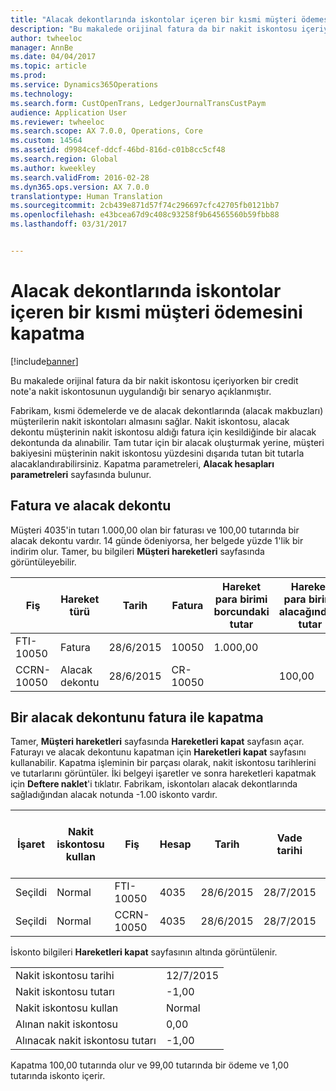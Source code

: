 ```yaml
---
title: "Alacak dekontlarında iskontolar içeren bir kısmi müşteri ödemesini kapatma"
description: "Bu makalede orijinal fatura da bir nakit iskontosu içeriyorken bir credit note&quot;a nakit iskontosunun uygulandığı bir senaryo açıklanmıştır."
author: twheeloc
manager: AnnBe
ms.date: 04/04/2017
ms.topic: article
ms.prod: 
ms.service: Dynamics365Operations
ms.technology: 
ms.search.form: CustOpenTrans, LedgerJournalTransCustPaym
audience: Application User
ms.reviewer: twheeloc
ms.search.scope: AX 7.0.0, Operations, Core
ms.custom: 14564
ms.assetid: d9984cef-ddcf-46bd-816d-c01b8cc5cf48
ms.search.region: Global
ms.author: kweekley
ms.search.validFrom: 2016-02-28
ms.dyn365.ops.version: AX 7.0.0
translationtype: Human Translation
ms.sourcegitcommit: 2cb439e871d57f74c296697cfc42705fb0121bb7
ms.openlocfilehash: e43bcea67d9c408c93258f9b64565560b59fbb88
ms.lasthandoff: 03/31/2017


---
```


# <a name="settle-a-partial-customer-payment-that-has-discounts-on-credit-notes"></a>Alacak dekontlarında iskontolar içeren bir kısmi müşteri ödemesini kapatma

[!include[banner](../includes/banner.md)]


Bu makalede orijinal fatura da bir nakit iskontosu içeriyorken bir credit note'a nakit iskontosunun uygulandığı bir senaryo açıklanmıştır. 

Fabrikam, kısmi ödemelerde ve de alacak dekontlarında (alacak makbuzları) müşterilerin nakit iskontoları almasını sağlar. Nakit iskontosu, alacak dekontu müşterinin nakit iskontosu aldığı fatura için kesildiğinde bir alacak dekontunda da alınabilir. Tam tutar için bir alacak oluşturmak yerine, müşteri bakiyesini müşterinin nakit iskontosu yüzdesini dışarıda tutan bit tutarla alacaklandırabilirsiniz. Kapatma parametreleri, **Alacak hesapları parametreleri** sayfasında bulunur.

## <a name="invoice-and-credit-note"></a>Fatura ve alacak dekontu
Müşteri 4035'in tutarı 1.000,00 olan bir faturası ve 100,00 tutarında bir alacak dekontu vardır. 14 günde ödeniyorsa, her belgede yüzde 1'lik bir indirim olur. Tamer, bu bilgileri **Müşteri hareketleri** sayfasında görüntüleyebilir.

| Fiş    | Hareket türü | Tarih      | Fatura  | Hareket para birimi borcundaki tutar | Hareket para birimi alacağındaki tutar | Kalan  | Para Birimi |
|------------|------------------|-----------|----------|--------------------------------------|---------------------------------------|----------|----------|
| FTI-10050  | Fatura          | 28/6/2015 | 10050    | 1.000,00                             |                                       | 1.000,00 | ABD Doları      |
| CCRN-10050 | Alacak dekontu      | 28/6/2015 | CR-10050 |                                      | 100,00                                | -100,00  | ABD Doları      |

## <a name="settle-a-credit-note-with-an-invoice"></a>Bir alacak dekontunu fatura ile kapatma
Tamer, **Müşteri hareketleri** sayfasında **Hareketleri kapat** sayfasın açar. Faturayı ve alacak dekontunu kapatman için **Hareketleri kapat** sayfasını kullanabilir. Kapatma işleminin bir parçası olarak, nakit iskontosu tarihlerini ve tutarlarını görüntüler. İki belgeyi işaretler ve sonra hareketleri kapatmak için **Deftere naklet**'i tıklatır. Fabrikam, iskontoları alacak dekontlarında sağladığından alacak notunda -1.00 iskonto vardır.

| İşaret     | Nakit iskontosu kullan | Fiş    | Hesap | Tarih      | Vade tarihi  | Fatura  | Hareket para birimi cinsinden tutar | Para Birimi | Kapatılacak tutar |
|----------|-------------------|------------|---------|-----------|-----------|----------|--------------------------------|----------|------------------|
| Seçildi | Normal            | FTI-10050  | 4035    | 28/6/2015 | 28/7/2015 | 10050    | 1.000,00                       | ABD Doları      | 990,00           |
| Seçildi | Normal            | CCRN-10050 | 4035    | 28/6/2015 | 28/7/2015 | CR-10050 | -100,00                        | ABD Doları      | -99,00           |

İskonto bilgileri **Hareketleri kapat** sayfasının altında görüntülenir.

|                              |           |
|------------------------------|-----------|
| Nakit iskontosu tarihi           | 12/7/2015 |
| Nakit iskontosu tutarı         | -1,00     |
| Nakit iskontosu kullan            | Normal    |
| Alınan nakit iskontosu          | 0,00      |
| Alınacak nakit iskontosu tutarı | -1,00     |

Kapatma 100,00 tutarında olur ve 99,00 tutarında bir ödeme ve 1,00 tutarında iskonto içerir.




